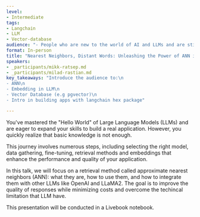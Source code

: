 ```yaml
---
level:
- Intermediate
tags:
- Langchain
- LLM
- Vector-database
audience: "- People who are new to the world of AI and LLMs and are still trying to get their heads around these complex technologies and jargons"
format: In-person
title: "Nearest Neighbors, Distant Words: Unleashing the Power of ANN in LLMs"
speakers:
- _participants/mikk-ratsep.md
- _participants/milad-rastian.md
key_takeaways: "Introduce the audience to:\n
- ANN\n
- Embedding in LLM\n
- Vector Database (e.g pgvector)\n
- Intro in building apps with langchain hex package"

---
```

You've mastered the "Hello World" of Large Language Models (LLMs) and are eager to expand your skills to build a real application. However, you quickly realize that basic knowledge is not enough.

This journey involves numerous steps, including selecting the right model, data gathering, fine-tuning, retrieval methods and embeddings that enhance the performance and quality of your application.

In this talk, we will focus on a retrieval method called approximate nearest neighbors (ANN): what they are, how to use them, and how to integrate them with other LLMs like OpenAI and LLaMA2. The goal is to improve the quality of responses while minimizing costs and overcome the techincal limitation that LLM have.

This presentation will be conducted in a Livebook notebook.
